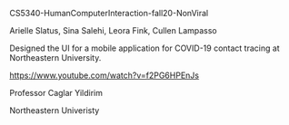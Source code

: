 CS5340-HumanComputerInteraction-fall20-NonViral

Arielle Slatus, Sina Salehi, Leora Fink, Cullen Lampasso

Designed the UI for a mobile application for COVID-19 contact tracing at Northeastern University.

https://www.youtube.com/watch?v=f2PG6HPEnJs

Professor Caglar Yildirim

Northeastern Univeristy
